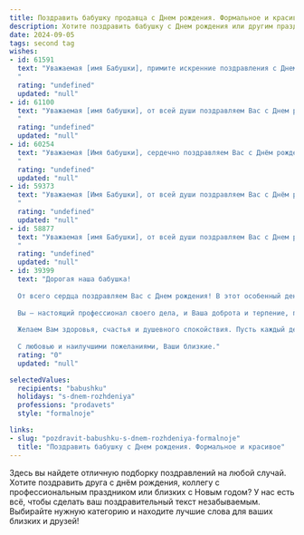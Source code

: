 ```yaml
---
title: Поздравить бабушку продавца c Днем рождения. Формальное и красивое
description: Хотите поздравить бабушку c Днем рождения или другим праздником? Наш ИИ создаст незабываемое поздравление, а вы обязательно выделитесь среди других.  
date: 2024-09-05
tags: second tag
wishes:
- id: 61591
  text: "Уважаемая [имя Бабушки], примите искренние поздравления с Днем рождения! Желаем Вам крепкого здоровья, оптимизма, радости и благополучия. Пусть Ваша работа продавца приносит Вам удовлетворение, а благодарные покупатели дарят Вам улыбки. Счастья Вам и долгих лет жизни!
  "
  rating: "undefined"
  updated: "null"
- id: 61100
  text: "Уважаемая [имя бабушки], от всей души поздравляем Вас с Днем рождения! Желаем Вам крепкого здоровья, бодрости духа, благополучия, тепла и семейного уюта. Пусть Ваша жизнь будет полна радости, любви и приятных моментов.
  "
  rating: "undefined"
  updated: "null"
- id: 60254
  text: "Уважаемая [Имя бабушки], сердечно поздравляем Вас с Днём рождения! Желаем Вам крепкого здоровья, долголетия, радости и благополучия! Пусть Ваше доброе сердце всегда согревает Вас и Ваших близких. Пусть Ваши профессиональные качества и богатый опыт продолжают приносить Вам удовлетворение и уважение.
  "
  rating: "undefined"
  updated: "null"
- id: 59373
  text: "Уважаемая [Имя Бабушки], от всей души поздравляем Вас с Днём рождения!  Желаем Вам крепкого здоровья, бодрости духа и многих лет жизни, наполненных радостью и благополучием. Пусть Ваша доброта и неиссякаемая энергия  всегда вдохновляют окружающих!
  "
  rating: "undefined"
  updated: "null"
- id: 58877
  text: "Уважаемая [имя Бабушки], от всей души поздравляем Вас с Днем рождения! Желаем Вам крепкого здоровья, оптимизма, тепла и заботы от близких. Пусть Ваш богатый жизненный опыт и профессионализм  в сфере торговли продолжают радовать Вас и окружающих!
  "
  rating: "undefined"
  updated: "null"
- id: 39399
  text: "Дорогая наша бабушка!
  
  От всего сердца поздравляем Вас с Днем рождения! В этот особенный день хотелось бы выразить Вам нашу безграничную любовь и признательность. Ваше мудрое руководство и забота всегда были для нас опорой и вдохновением.
  
  Вы — настоящий профессионал своего дела, и Ваша доброта и терпение, проявляемые в работе, вдохновляют многих. Мы гордимся тем, что у нас есть такая замечательная бабушка, как Вы.
  
  Желаем Вам здоровья, счастья и душевного спокойствия. Пусть каждый день приносит радость, а в вашем доме всегда царит тепло и уют.
  
  С любовью и наилучшими пожеланиями, Ваши близкие."
  rating: "0"
  updated: "null"

selectedValues:
  recipients: "babushku"
  holidays: "s-dnem-rozhdeniya"
  professions: "prodavets"
  style: "formalnoje"

links:
- slug: "pozdravit-babushku-s-dnem-rozhdeniya-formalnoje"
  title: "Поздравить бабушку c Днем рождения. Формальное и красивое"
---
```


Здесь вы найдете отличную подборку поздравлений на любой случай. 
Хотите поздравить друга с днём рождения, коллегу с профессиональным праздником или близких с Новым годом? У нас есть всё, чтобы сделать ваш поздравительный текст незабываемым. Выбирайте нужную категорию и находите лучшие слова для ваших близких и друзей!
